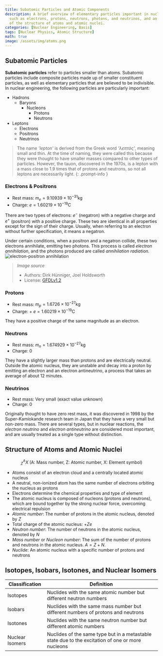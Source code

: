 ```yaml
---
title: Subatomic Particles and Atomic Components
description: A brief overview of elementary particles important in nuclear engineering,
  such as electrons, protons, neutrons, photons, and neutrinos, and an examination
  of the structure of atoms and atomic nuclei.
categories: [Nuclear Engineering, Basis]
tags: [Nuclear Physics, Atomic Structure]
math: true
image: /assets/img/atoms.png
---
```

## Subatomic Particles
**Subatomic particles** refer to particles smaller than atoms. Subatomic particles include composite particles made up of smaller constituent particles, as well as elementary particles that are believed to be indivisible.
In nuclear engineering, the following particles are particularly important:

- Hadrons
  - Baryons
    - Nucleons
      - Protons
      - Neutrons
- Leptons
  - Electrons
  - Positrons
  - Neutrinos

> The name *'lepton'* is derived from the Greek word *'λεπτός'*, meaning small and thin. At the time of naming, they were called this because they were thought to have smaller masses compared to other types of particles. However, the tauon, discovered in the 1970s, is a lepton with a mass close to 1.9 times that of protons and neutrons, so not all leptons are necessarily light.
{: .prompt-info }

### Electrons & Positrons
- Rest mass: $m_e = 9.10939 \times 10^{-31} \text{kg}$
- Charge: $e = 1.60219 \times 10^{-19} \text{C}$

There are two types of electrons: $e^-$ (negatron) with a negative charge and $e^+$ (positron) with a positive charge. These two are identical in all properties except for the sign of their charge. Usually, when referring to an electron without further specification, it means a negatron.

Under certain conditions, when a positron and a negatron collide, these two electrons annihilate, emitting two photons. This process is called *electron annihilation*, and the photons produced are called *annihilation radiation*.  
![electron-positron annihilation](https://upload.wikimedia.org/wikipedia/commons/0/0a/ElectronPositronAnnihilation.svg)
> *Image source*
> - Authors: Dirk Hünniger, Joel Holdsworth
> - License: [GFDLv1.2](https://www.gnu.org/licenses/old-licenses/fdl-1.2.html)

### Protons
- Rest mass: $m_p = 1.6726 \times 10^{-27} \text{kg}$
- Charge: + $e = 1.60219 \times 10^{-19} \text{C}$

They have a positive charge of the same magnitude as an electron.

### Neutrons
- Rest mass: $m_n = 1.674929 \times 10^{-27} \text{kg}$
- Charge: $0$ 

They have a slightly larger mass than protons and are electrically neutral. Outside the atomic nucleus, they are unstable and decay into a proton by emitting an electron and an electron antineutrino, a process that takes an average of about 12 minutes.

### Neutrinos
- Rest mass: Very small (exact value unknown)
- Charge: $0$

Originally thought to have zero rest mass, it was discovered in 1998 by the Super-Kamiokande research team in Japan that they have a very small but non-zero mass. There are several types, but in nuclear reactions, the *electron neutrino* and *electron antineutrino* are considered most important, and are usually treated as a single type without distinction.

## Structure of Atoms and Atomic Nuclei

$$ ^A_Z X \ (\text{A: Mass number, Z: Atomic number, X: Element symbol})$$

- Atoms consist of an electron cloud and a centrally located atomic nucleus
- A neutral, non-ionized atom has the same number of electrons orbiting the nucleus as protons
- Electrons determine the chemical properties and type of element
- The atomic nucleus is composed of nucleons (protons and neutrons), which are bound together by the strong nuclear force, overcoming electrical repulsion
- *Atomic number*: The number of protons in the atomic nucleus, denoted by $Z$
- Total charge of the atomic nucleus: +$Ze$
- *Neutron number*: The number of neutrons in the atomic nucleus, denoted by $N$
- *Mass number* or *Nucleon number*: The sum of the number of protons and neutrons in the atomic nucleus. $A=Z+N.$
- *Nuclide*: An atomic nucleus with a specific number of protons and neutrons

## Isotopes, Isobars, Isotones, and Nuclear Isomers

| Classification | Definition |
| --- | --- |
| Isotopes | Nuclides with the same atomic number but different neutron numbers |
| Isobars | Nuclides with the same mass number but different numbers of protons and neutrons |
| Isotones | Nuclides with the same neutron number but different atomic numbers |
| Nuclear Isomers | Nuclides of the same type but in a metastable state due to the excitation of one or more nucleons |
